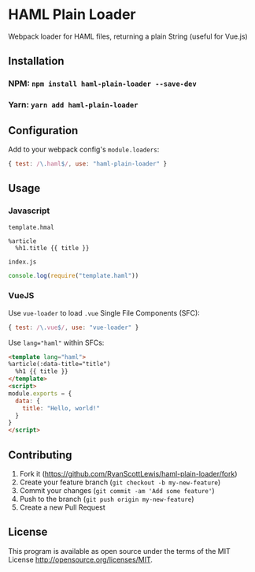 # HAML Plain Loader

Webpack loader for HAML files, returning a plain String (useful for Vue.js)

## Installation


### NPM: `npm install haml-plain-loader --save-dev`
### Yarn: `yarn add haml-plain-loader`

## Configuration

Add to your webpack config's `module.loaders`:

```js
{ test: /\.haml$/, use: "haml-plain-loader" }
```

## Usage

### Javascript

`template.hmal`

```haml
%article
  %h1.title {{ title }}
```

`index.js`

```js
console.log(require("template.haml"))
```

### VueJS

Use `vue-loader` to load `.vue` Single File Components (SFC):

```js
{ test: /\.vue$/, use: "vue-loader" }
```

Use `lang="haml"` within SFCs:

```html
<template lang="haml">
%article(:data-title="title")
  %h1 {{ title }}
</template>
<script>
module.exports = {
  data: {
    title: "Hello, world!"
  }
}
</script>
```

## Contributing

1. Fork it (<https://github.com/RyanScottLewis/haml-plain-loader/fork>)
2. Create your feature branch (`git checkout -b my-new-feature`)
3. Commit your changes (`git commit -am 'Add some feature'`)
4. Push to the branch (`git push origin my-new-feature`)
5. Create a new Pull Request

## License

This program is available as open source under the terms of the MIT License <http://opensource.org/licenses/MIT>.

